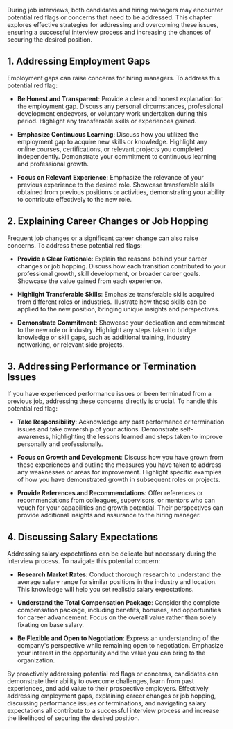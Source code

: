 
During job interviews, both candidates and hiring managers may encounter potential red flags or concerns that need to be addressed. This chapter explores effective strategies for addressing and overcoming these issues, ensuring a successful interview process and increasing the chances of securing the desired position.

**1. Addressing Employment Gaps**
---------------------------------

Employment gaps can raise concerns for hiring managers. To address this potential red flag:

* **Be Honest and Transparent**: Provide a clear and honest explanation for the employment gap. Discuss any personal circumstances, professional development endeavors, or voluntary work undertaken during this period. Highlight any transferable skills or experiences gained.

* **Emphasize Continuous Learning**: Discuss how you utilized the employment gap to acquire new skills or knowledge. Highlight any online courses, certifications, or relevant projects you completed independently. Demonstrate your commitment to continuous learning and professional growth.

* **Focus on Relevant Experience**: Emphasize the relevance of your previous experience to the desired role. Showcase transferable skills obtained from previous positions or activities, demonstrating your ability to contribute effectively to the new role.

**2. Explaining Career Changes or Job Hopping**
-----------------------------------------------

Frequent job changes or a significant career change can also raise concerns. To address these potential red flags:

* **Provide a Clear Rationale**: Explain the reasons behind your career changes or job hopping. Discuss how each transition contributed to your professional growth, skill development, or broader career goals. Showcase the value gained from each experience.

* **Highlight Transferable Skills**: Emphasize transferable skills acquired from different roles or industries. Illustrate how these skills can be applied to the new position, bringing unique insights and perspectives.

* **Demonstrate Commitment**: Showcase your dedication and commitment to the new role or industry. Highlight any steps taken to bridge knowledge or skill gaps, such as additional training, industry networking, or relevant side projects.

**3. Addressing Performance or Termination Issues**
---------------------------------------------------

If you have experienced performance issues or been terminated from a previous job, addressing these concerns directly is crucial. To handle this potential red flag:

* **Take Responsibility**: Acknowledge any past performance or termination issues and take ownership of your actions. Demonstrate self-awareness, highlighting the lessons learned and steps taken to improve personally and professionally.

* **Focus on Growth and Development**: Discuss how you have grown from these experiences and outline the measures you have taken to address any weaknesses or areas for improvement. Highlight specific examples of how you have demonstrated growth in subsequent roles or projects.

* **Provide References and Recommendations**: Offer references or recommendations from colleagues, supervisors, or mentors who can vouch for your capabilities and growth potential. Their perspectives can provide additional insights and assurance to the hiring manager.

**4. Discussing Salary Expectations**
-------------------------------------

Addressing salary expectations can be delicate but necessary during the interview process. To navigate this potential concern:

* **Research Market Rates**: Conduct thorough research to understand the average salary range for similar positions in the industry and location. This knowledge will help you set realistic salary expectations.

* **Understand the Total Compensation Package**: Consider the complete compensation package, including benefits, bonuses, and opportunities for career advancement. Focus on the overall value rather than solely fixating on base salary.

* **Be Flexible and Open to Negotiation**: Express an understanding of the company's perspective while remaining open to negotiation. Emphasize your interest in the opportunity and the value you can bring to the organization.

By proactively addressing potential red flags or concerns, candidates can demonstrate their ability to overcome challenges, learn from past experiences, and add value to their prospective employers. Effectively addressing employment gaps, explaining career changes or job hopping, discussing performance issues or terminations, and navigating salary expectations all contribute to a successful interview process and increase the likelihood of securing the desired position.
